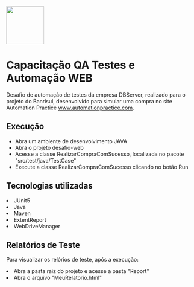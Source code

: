<img src="https://user-images.githubusercontent.com/38113015/110805359-c4c9de00-825f-11eb-991e-25f4c98e1518.png" width="100"> 

# Capacitação QA Testes e Automação WEB
Desafio de automação de testes da empresa DBServer, realizado para o projeto do Banrisul, desenvolvido para simular uma compra no site Automation Practice www.automationpractice.com.

## Execução
<ul>
  <li>Abra um ambiente de desenvolvimento JAVA</li>
  <li>Abra o projeto desafio-web</li>
  <li>Acesse a classe RealizarCompraComSucesso, localizada no pacote "src/test/java/TestCase" </li>
  <li>Execute a classe RealizarCompraComSucesso clicando no botão Run</li>
</ul>

## Tecnologias utilizadas
<li>JUnit5</li>
<li>Java</li>
<li>Maven</li>
<li>ExtentReport</li>
<li>WebDriveManager</li>

## Relatórios de Teste
Para visualizar os relórios de teste, após a execução:

<li>Abra a pasta raiz do projeto e acesse a pasta "Report"</li>
<li>Abra o arquivo "MeuRelatorio.html"</li>

